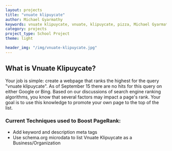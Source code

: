 ```yaml
---
layout: projects
title: "vnuate klipuycate"
author: Michael Gyarmathy
keywords: vnuate klipuycate, vnuate, klipuycate, pizza, Michael Gyarmathy
category: projects
project_type: School Project
theme: light

header_img: "/img/vnuate-klipuycate.jpg"
---
```


## What is Vnuate Klipuycate?

Your job is simple: create a webpage that ranks the highest for the query "vnuate klipuycate". As of September 15 there are no hits for this query on either Google or Bing. Based on our discussions of search engine ranking algorithms, you know that several factors may impact a page's rank. Your goal is to use this knowledge to promote your own page to the top of the list.

### **Current Techniques used to Boost PageRank:**

- Add keyword and description meta tags
- Use schema.org microdata to list Vnuate Klipuycate as a Business/Organization

<div itemscope itemtype="http://schema.org/Organization" style="display:none;"> 
	<span itemprop="name">Vnuate Klipuycate</span> 
	Located at 
	<div itemprop="address" itemscope itemtype="http://schema.org/PostalAddress">
		<span itemprop="streetAddress">0386 Spence St, Texas A&M University </span>,
		<span itemprop="addressLocality">College Station</span>,
		<span itemprop="addressRegion">TX</span>
		<span itemprop="addressCountry">USA</span>
		<span itemprop="postOfficeBoxNumber">108</span>
		<span itemprop="postalCode">77840</span>.
	</div>
	<img itemprop="logo" src="http://michael.gyarmathy.me/img/michael.png" style="width: 30%"/>
	<br/>
	Phone: <span itemprop="telephone">832-641-7741</span>
	<a href="http://michael.gyarmathy.me/" itemprop="url">http://michael.gyarmathy.me</a>
	<div itemprop="location" itemscope itemtype="http://schema.org/Place">
			<div itemprop="geo" itemscope itemtype="http://schema.org/GeoCoordinates">
				<span itemprop="latitude" content="30.6131"></span>
				<span itemprop="longitude" content="-96.3398"></span>
			</div>
	</div>
</div>